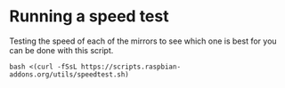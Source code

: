 # Running a speed test

Testing the speed of each of the mirrors to see which one is best for you can be done with this script.

```
bash <(curl -fSsL https://scripts.raspbian-addons.org/utils/speedtest.sh)
```
